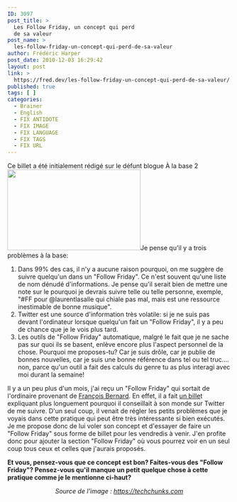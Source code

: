 ```yaml
---
ID: 3097
post_title: >
  Les Follow Friday, un concept qui perd
  de sa valeur
post_name: >
  les-follow-friday-un-concept-qui-perd-de-sa-valeur
author: Frédéric Harper
post_date: 2010-12-03 16:29:42
layout: post
link: >
  https://fred.dev/les-follow-friday-un-concept-qui-perd-de-sa-valeur/
published: true
tags: [ ]
categories:
  - Brainer
  - English
  - FIX ANTIDOTE
  - FIX IMAGE
  - FIX LANGUAGE
  - FIX TAGS
  - FIX URL
---
```

<div id="deadblog">
  Ce billet a été initialement rédigé sur le défunt blogue À la base 2
</div><img title="Death-of-Follow-Friday-on-Twitter" src="http://fred.dev/wp-content/uploads/2010/12/Death-of-Follow-Friday-on-Twitter-300x182.jpg" alt="" width="300" height="182"/ Pour ceux qui ne serait pas ce qu' est le" Follow Friday", c' est une pratique qui a lieu depuis plusieurs mois sur Twitter qui consisteà é crire un message contenant le hashtag# FF ou# FollowFriday suivit de nom d' utilisateur Twitter de gens que vous recommandezà ceux qui vous suivent. La pratique de base est inté ressante, mais j' y vois un problè me dans son utilisation globale qui fait en sorte que ce concept perd de la valeur. D' ailleurs, je n' en ai jamais fait moi-mê me... Malgré le fait que j' en reç ois habituellement chaque vendredi, cela ne semble pas avoir d' effet quelconque sur mon nombre d' abonné.< p/>Je pense qu'il y a trois problèmes à la base:

1.  Dans 99% des cas, il n'y a aucune raison pourquoi, on me suggère de suivre quelqu'un dans un "Follow Friday". Ce n'est souvent qu'une liste de nom dénudé d'informations. Je pense qu'il serait bien de mettre une note sur le pourquoi je devrais suivre telle ou telle personne, exemple, "#FF pour @laurentlasalle qui chiale pas mal, mais est une ressource inestimable de bonne musique".
2.  Twitter est une source d'information très volatile: si je ne suis pas devant l'ordinateur lorsque quelqu'un fait un "Follow Friday", il y a peu de chance que je le vois plus tard.
3.  Les outils de "Follow Friday" automatique, malgré le fait que je ne sache pas sur quoi ils se basent, enlève encore plus l'aspect personnel de la chose. Pourquoi me proposes-tu? Car je suis drôle, car je publie de bonnes nouvelles, car je suis une bonne référence dans tel ou tel truc.... non, parce qu'un outil a fait des calculs du genre tu as plus interagi avec moi durant la semaine!

Il y a un peu plus d'un mois, j'ai reçu un "Follow Friday" qui sortait de l'ordinaire provenant de [François Bernard][1]. En effet, il a fait [un bille][2]t expliquant plus longuement pourquoi il conseillait à son monde sur Twitter de me suivre. D'un seul coup, il venait de régler les petits problèmes que je voyais dans cette pratique qui peut être très intéressante si bien exécutés. Je me propose donc de lui voler son concept et d'essayer de faire un "Follow Friday" sous forme de billet pour les vendredis à venir. J'en profite donc pour ajouter la section "Follow Friday" où vous pourrez voir en un seul coup tous ceux et celles que j'aurais proposés.

**Et vous, pensez-vous que ce concept est bon? Faites-vous des "Follow Friday"? Pensez-vous qu'il manque un petit quelque chose à cette pratique comme je le mentionne ci-haut?**<p style="text-align:center">
  <em>Source de l'image : <a title="Site Web de l'image" href="https://techchunks.com">https://techchunks.com</a></em>
</p>

 [1]: https://twitter.com/frankbernards "Compte Twitter de François Bernard"
 [2]: https://frankbernards.wordpress.com/2010/10/22/follow-friday-frederic-harder/ "Billet de François Bernard pour mon Follow Friday"